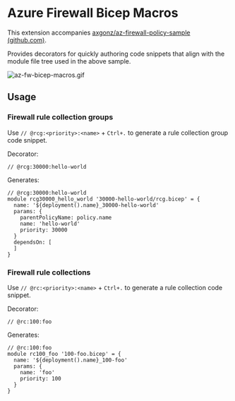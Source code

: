 # Azure Firewall Bicep Macros

This extension accompanies [axgonz/az-firewall-policy-sample (github.com)](https://github.com/axgonz/az-firewall-policy-sample).

Provides decorators for quickly authoring code snippets that align with the module file tree used in the above sample.

![az-fw-bicep-macros.gif](https://raw.githubusercontent.com/axgonz/az-firewall-policy-sample/2b07d9c3d3d62996d9447b043876139557f352df/macros/repo/docs/az-fw-bicep-macros.gif)

## Usage

### Firewall rule collection groups

Use `// @rcg:<priority>:<name>` + `Ctrl+.` to generate a rule collection group code snippet.

Decorator:

``` bicep
// @rcg:30000:hello-world
```

Generates:

``` bicep
// @rcg:30000:hello-world
module rcg30000_hello_world '30000-hello-world/rcg.bicep' = {
  name: '${deployment().name}_30000-hello-world'
  params: {
    parentPolicyName: policy.name
    name: 'hello-world'
    priority: 30000
  }
  dependsOn: [
  ]
}
```

### Firewall rule collections

Use `// @rc:<priority>:<name>` + `Ctrl+.` to generate a rule collection code snippet.

Decorator:

``` bicep
// @rc:100:foo
```

Generates:

``` bicep
// @rc:100:foo
module rc100_foo '100-foo.bicep' = {
  name: '${deployment().name}_100-foo'
  params: {
    name: 'foo'
    priority: 100
  }
}
```
